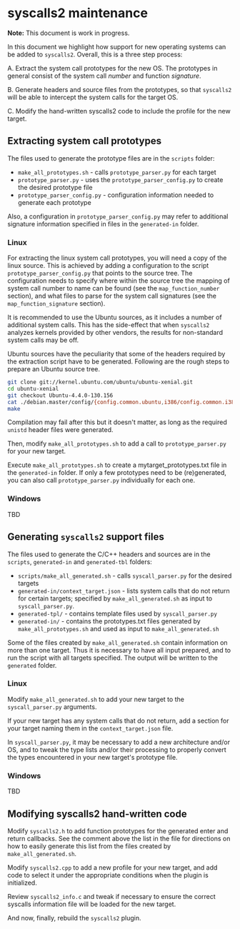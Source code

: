# syscalls2 maintenance

**Note:** This document is work in progress.

In this document we highlight how support for new operating systems can be added to `syscalls2`. Overall, this is a three step process:

A. Extract the system call prototypes for the new OS. The prototypes in general consist of the system call *number* and function *signature*.

B. Generate headers and source files from the prototypes, so that `syscalls2` will be able to intercept the system calls for the target OS.

C. Modify the hand-written syscalls2 code to include the profile for the new target.

## Extracting system call prototypes

The files used to generate the prototype files are in the `scripts` folder:

- `make_all_prototypes.sh` - calls `prototype_parser.py` for each target
- `prototype_parser.py` - uses the `prototype_parser_config.py` to create the desired prototype file
- `prototype_parser_config.py` - configuration information needed to generate each prototype

Also, a configuration in `prototype_parser_config.py` may refer to additional signature information specified in files in the `generated-in` folder.

### Linux
For extracting the linux system call prototypes, you will need a copy of the linux source.  This is achieved by adding a configuration to the script `prototype_parser_config.py` that points to the source tree.  The configuration needs to specify where within the source tree the mapping of system call number to name can be found (see the `map_function_number` section), and what files to parse for the system call signatures (see the `map_function_signature` section).

It is recommended to use the Ubuntu sources, as it includes a number of additional system calls. This has the side-effect that when `syscalls2` analyzes kernels provided by other vendors, the results for non-standard system calls may be off.

Ubuntu sources have the peculiarity that some of the headers required by the extraction script have to be generated. Following are the rough steps to prepare an Ubuntu source tree.

```sh
git clone git://kernel.ubuntu.com/ubuntu/ubuntu-xenial.git
cd ubuntu-xenial
git checkout Ubuntu-4.4.0-130.156
cat ./debian.master/config/{config.common.ubuntu,i386/config.common.i386,i386/config.flavour.generic} > .config
make
```

Compilation may fail after this but it doesn't matter, as long as the required `unistd` header files were generated.

Then, modify `make_all_prototypes.sh` to add a call to `prototype_parser.py` for your new target.

Execute `make_all_prototypes.sh` to create a mytarget_prototypes.txt file in the `generated-in` folder.  If only a few prototypes need to be (re)generated, you can also call `prototype_parser.py` individually for each one. 

### Windows
TBD

## Generating `syscalls2` support files

The files used to generate the C/C++ headers and sources are in the `scripts`, `generated-in` and `generated-tbl` folders:

- `scripts/make_all_generated.sh` - calls `syscall_parser.py` for the desired targets
- `generated-in/context_target.json` - lists system calls that do not return for certain targets; specified by `make_all_generated.sh` as input to `syscall_parser.py`.
- `generated-tpl/` - contains template files used by `syscall_parser.py`
- `generated-in/` - contains the prototypes.txt files generated by `make_all_prototypes.sh` and used as input to `make_all_generated.sh`

Some of the files created by `make_all_generated.sh` contain information on more than one target.  Thus it is necessary to have all input prepared, and to run the script with all targets specified.  The output will be written to the `generated` folder.

### Linux
Modify `make_all_generated.sh` to add your new target to the `syscall_parser.py` arguments.

If your new target has any system calls that do not return, add a section for your target naming them in the `context_target.json` file.

In `syscall_parser.py`, it may be necessary to add a new architecture and/or OS, and to tweak the type lists and/or their processing to properly convert the types encountered in your new target's prototype file.

### Windows
TBD

## Modifying syscalls2 hand-written code

Modify `syscalls2.h` to add function prototypes for the generated enter and return callbacks.  See the comment above the list in the file for directions on how to easily generate this list from the files created by `make_all_generated.sh`.

Modify `syscalls2.cpp` to add a new profile for your new target, and add code to select it under the appropriate conditions when the plugin is initialized.

Review `syscalls2_info.c` and tweak if necessary to ensure the correct syscalls information file will be loaded for the new target.

And now, finally, rebuild the `syscalls2` plugin.
